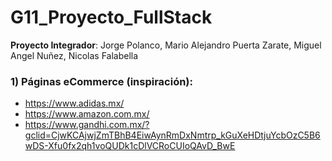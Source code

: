 # G11_Proyecto_FullStack
**Proyecto Integrador**: Jorge Polanco, Mario Alejandro Puerta Zarate, Miguel Angel Nuñez, Nicolas Falabella

### 1) Páginas eCommerce (inspiración):
* https://www.adidas.mx/
* https://www.amazon.com.mx/
* https://www.gandhi.com.mx/?gclid=CjwKCAjwjZmTBhB4EiwAynRmDxNmtrp_kGuXeHDtjuYcbOzC5B6wDS-Xfu0fx2qh1voQUDk1cDlVCRoCUIoQAvD_BwE
